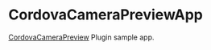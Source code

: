 CordovaCameraPreviewApp
=======================

<a href="https://github.com/mbppower/CordovaCameraPreview">CordovaCameraPreview</a> Plugin sample app.
